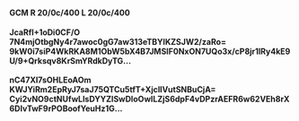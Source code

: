 #### GCM R 20/0c/400 L 20/0c/400
**JcaRfI+1oDi0CF/O**<br/>**7N4mjOtbgNy4r7awoc0gG7aw313eTBYIKZSJW2/zaRo=**<br/>**9kW0i7siP4WkRKA8M1ObW5bX4B7JMSIF0NxON7UQo3x/cP8jr1lRy4kE9U/9+Qrksqv8KrSmYRdkDyTG...**<br/><br/>
**nC47Xl7sOHLEoAOm**<br/>**KWJYiRm2EpRyJ7saJ75QTCu5tfT+XjcIlVutSNBuCjA=**<br/>**Cyi2vNO9ctNUfwLIsDYYZISwDIoOwILZjS6dpF4vDPzrAEFR6w62VEh8rX6DIvTwF9rPOBoofYeuHz1G...**